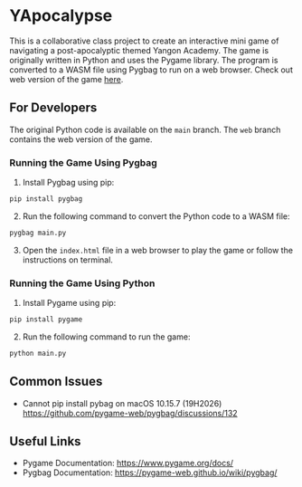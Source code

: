 # YApocalypse

This is a collaborative class project to create an interactive mini game of navigating a post-apocalyptic themed Yangon Academy. The game is originally written in Python and uses the Pygame library. The program is converted to a WASM file using Pygbag to run on a web browser. Check out web version of the game [here](https://cecilzha.github.io/yapocalypse).

## For Developers

The original Python code is available on the `main` branch. The `web` branch contains the web version of the game.

### Running the Game Using Pygbag

1. Install Pygbag using pip:
```bash
pip install pygbag
```

2. Run the following command to convert the Python code to a WASM file:
```bash
pygbag main.py
```

3. Open the `index.html` file in a web browser to play the game or follow the instructions on terminal.

### Running the Game Using Python

1. Install Pygame using pip:
```bash
pip install pygame
```

2. Run the following command to run the game:
```bash
python main.py
```

## Common Issues

- Cannot pip install pybag on macOS 10.15.7 (19H2026) https://github.com/pygame-web/pygbag/discussions/132

## Useful Links

- Pygame Documentation: https://www.pygame.org/docs/
- Pygbag Documentation: https://pygame-web.github.io/wiki/pygbag/


